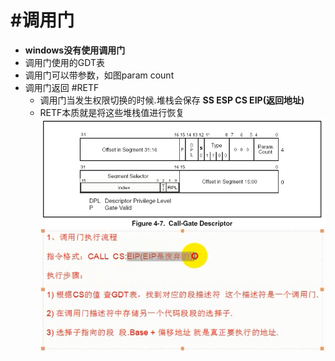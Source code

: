 # #调用门
- **windows没有使用调用门** 
- 调用门使用的GDT表
- 调用门可以带参数，如图param count
- 调用门返回 #RETF
	- 调用门当发生权限切换的时候.堆栈会保存 **SS ESP CS EIP(返回地址)**
	- RETF本质就是将这些堆栈值进行恢复
![](../photo/Pasted%20image%2020221207221355.png)
![](../photo/Pasted%20image%2020221207221554.png)